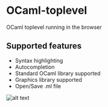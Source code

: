 # OCaml-toplevel
OCaml toplevel running in the browser

## Supported features
- Syntax highlighting
- Autocompletion
- Standard OCaml library supported
- Graphics library supported
- Open/Save .ml file

![alt text](https://raw.githubusercontent.com/asxic/OCaml-toplevel/branch/master/ocaml-screenshoot.png)
